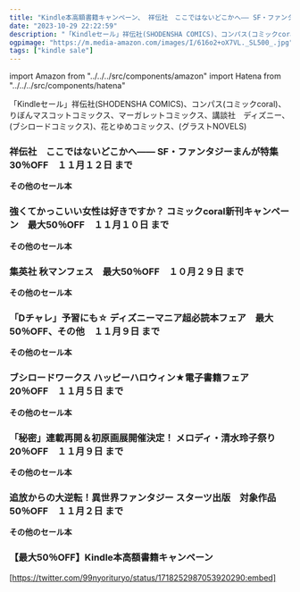 ```yaml
---
title: "Kindle本高額書籍キャンペーン、 祥伝社　ここではないどこかへ―― SF・ファンタジーまんが特集　30％OFF、「秘密」連載再開＆初原画展開催決定！ メロディ・清水玲子祭り　20％OFF"
date: "2023-10-29 22:22:59"
description: "「Kindleセール」祥伝社(SHODENSHA COMICS)、コンパス(コミックcoral)、りぼんマスコットコミックス、マーガレットコミックス、講談社　ディズニー、(ブシロードコミックス)、花とゆめコミックス、(グラストNOVELS)"
ogpimage: "https://m.media-amazon.com/images/I/616o2+oX7VL._SL500_.jpg"
tags: ["kindle sale"]
---
```

import Amazon from "../../../src/components/amazon"
import Hatena from "../../../src/components/hatena"

「Kindleセール」祥伝社(SHODENSHA COMICS)、コンパス(コミックcoral)、りぼんマスコットコミックス、マーガレットコミックス、講談社　ディズニー、(ブシロードコミックス)、花とゆめコミックス、(グラストNOVELS)



### 祥伝社　ここではないどこかへ―― SF・ファンタジーまんが特集　30％OFF　１１月１２日 まで


<Amazon asin="B0CCYL8R8W" />



<Amazon asin="B0C8TQRX29" />



<Amazon asin="B0C8TPWC6W" />


**その他のセール本**

<Hatena src="https://kyukyunyorituryo.github.io/kindle_sale/20231112s36302/" title=""/>

### 強くてかっこいい女性は好きですか？ コミックcoral新刊キャンペーン　最大50％OFF　１１月１０日 まで


<Amazon asin="B0BB6K2J9G" />



<Amazon asin="B0CG1T9BHK" />



<Amazon asin="B09NNY5QQ5" />


**その他のセール本**

<Hatena src="https://kyukyunyorituryo.github.io/kindle_sale/20231110s36359/" title=""/>

### 集英社 秋マンフェス　最大50％OFF　１０月２９日 まで


<Amazon asin="B00CSM8E2Y" />



<Amazon asin="B071Y6VV3P" />



<Amazon asin="B01CZX4B9U" />


**その他のセール本**

<Hatena src="https://kyukyunyorituryo.github.io/kindle_sale/20231029s36248/" title=""/>

### 「Dチャレ」予習にも☆ ディズニーマニア超必読本フェア　最大50％OFF、その他　１１月９日 まで

<Amazon asin="B0CL4DW9PC" />


<Amazon asin="B0797Q89NN" />


<Amazon asin="B0779Y43PW" />


**その他のセール本**

<Hatena src="https://kyukyunyorituryo.github.io/kindle_sale/20231109s36315/" title=""/>

### ブシロードワークス ハッピーハロウィン★電子書籍フェア　20％OFF　１１月５日 まで

<Amazon asin="B0BZHHHJ1M" />


<Amazon asin="B0BSLFMZWV" />


<Amazon asin="B0BSLF44QR" />


**その他のセール本**

<Hatena src="https://kyukyunyorituryo.github.io/kindle_sale/20231105s36328/" title=""/>

### 「秘密」連載再開＆初原画展開催決定！ メロディ・清水玲子祭り　20％OFF　１１月９日 まで

<Amazon asin="B09R9Y5BV4" />


<Amazon asin="B078JK46MZ" />


<Amazon asin="B00FWH903E" />


**その他のセール本**

<Hatena src="https://kyukyunyorituryo.github.io/kindle_sale/20231109s36235/" title=""/>

### 追放からの大逆転！異世界ファンタジー スターツ出版　対象作品　50％OFF　１１月２日 まで

<Amazon asin="B0CCTPTGST" />


<Amazon asin="B0CCRFB6HQ" />


<Amazon asin="B0C3C5K4HR" />


**その他のセール本**

<Hatena src="https://kyukyunyorituryo.github.io/kindle_sale/20231102s36241/" title=""/>

### 【最大50％OFF】Kindle本高額書籍キャンペーン

[https://twitter.com/99nyorituryo/status/1718252987053920290:embed]

<Amazon asin="B0C58W441M" />

<Amazon asin="B07DNRHDSX" />

<Amazon asin="B0B4V5N9QQ" />

